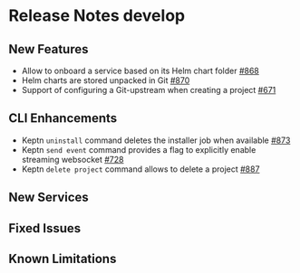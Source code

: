 # Release Notes develop

## New Features
- Allow to onboard a service based on its Helm chart folder [#868](https://github.com/keptn/keptn/issues/868)
- Helm charts are stored unpacked in Git [#870](https://github.com/keptn/keptn/issues/870)
- Support of configuring a Git-upstream when creating a project [#671](https://github.com/keptn/keptn/issues/671)

## CLI Enhancements
- Keptn `uninstall` command deletes the installer job when available [#873](https://github.com/keptn/keptn/issues/873)
- Keptn `send event` command provides a flag to explicitly enable streaming websocket [#728](https://github.com/keptn/keptn/issues/728)
- Keptn `delete project` command allows to delete a project [#887](https://github.com/keptn/keptn/issues/887)

## New Services

## Fixed Issues

## Known Limitations

